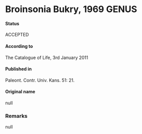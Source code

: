 Broinsonia Bukry, 1969 GENUS
=======

#### Status
ACCEPTED

#### According to
The Catalogue of Life, 3rd January 2011

#### Published in
Paleont. Contr. Univ. Kans. 51: 21.

#### Original name
null

### Remarks
null